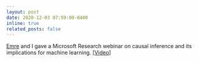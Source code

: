 ```yaml
---
layout: post
date: 2020-12-03 07:59:00-0400
inline: true
related_posts: false
---
```


[Emre](http://kiciman.org) and I gave a Microsoft Research
webinar on causal inference and its implications for machine learning. [[Video](https://note.microsoft.com/MSR-Webinar-DoWhy-Library-Registration-On-Demand.html)]
